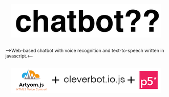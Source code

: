 <p align="center">
  <img src = "https://raw.githubusercontent.com/danfragoso/chatbot/master/img/chatbotlogo.png" />
</p>

##

-->Web-based chatbot with voice recognition and text-to-speech written in javascript.<--

##


<p align="center">
  <img src = "https://raw.githubusercontent.com/danfragoso/chatbot/master/img/withlove.png" />
</p>
